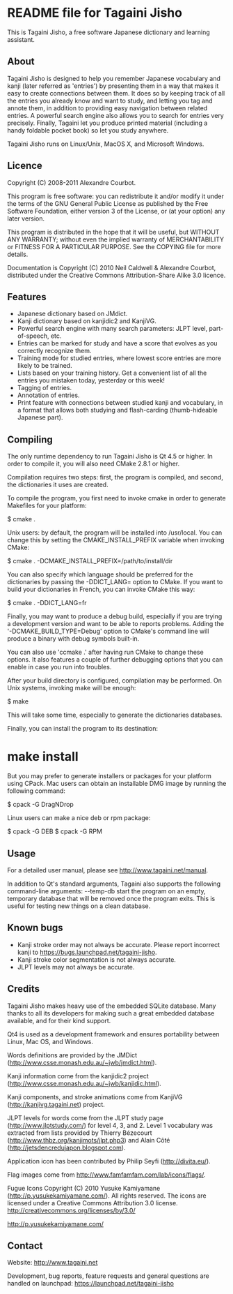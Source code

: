 README file for Tagaini Jisho
=============================

This is Tagaini Jisho, a free software Japanese dictionary and learning 
assistant.

About
-----
Tagaini Jisho is designed to help you remember Japanese vocabulary and kanji
(later referred as 'entries') by presenting them in a way that makes it easy to
create connections between them. It does so by keeping track of all the entries you
already know and want to study, and letting you tag and annote them, in addition to
providing easy navigation between related entries. A powerful search engine also allows
you to search for entries very precisely. Finally, Tagaini let you produce printed 
material (including a handy foldable pocket book) so let you study anywhere.

Tagaini Jisho runs on Linux/Unix, MacOS X, and Microsoft Windows.

Licence
-------
Copyright (C) 2008-2011 Alexandre Courbot.

This program is free software: you can redistribute it and/or modify it under
the terms of the GNU General Public License as published by the Free Software
Foundation, either version 3 of the License, or (at your option) any later
version. 

This program is distributed in the hope that it will be useful, but WITHOUT ANY
WARRANTY; without even the implied warranty of MERCHANTABILITY or FITNESS FOR A
PARTICULAR PURPOSE.  See the COPYING file for more details. 

Documentation is Copyright (C) 2010 Neil Caldwell & Alexandre Courbot,
distributed under the Creative Commons Attribution-Share Alike 3.0 licence.

Features
--------
- Japanese dictionary based on JMdict.
- Kanji dictionary based on kanjidic2 and KanjiVG.
- Powerful search engine with many search parameters: JLPT level, part-of-speech, etc.
- Entries can be marked for study and have a score that evolves as you correctly
  recognize them.
- Training mode for studied entries, where lowest score entries are more likely to be
  trained.
- Lists based on your training history. Get a convenient list of all the entries you
  mistaken today, yesterday or this week! 
- Tagging of entries.
- Annotation of entries.
- Print feature with connections between studied kanji and vocabulary, in a format
  that allows both studying and flash-carding (thumb-hideable Japanese part).

Compiling
---------
The only runtime dependency to run Tagaini Jisho is Qt 4.5 or higher. In order
to compile it, you will also need CMake 2.8.1 or higher.

Compilation requires two steps: first, the program is compiled, and second,
the dictionaries it uses are created.

To compile the program, you first need to invoke cmake in order to generate
Makefiles for your platform:

$ cmake .

Unix users: by default, the program will be installed into /usr/local. You can
change this by setting the CMAKE_INSTALL_PREFIX variable when invoking CMake:

$ cmake . -DCMAKE_INSTALL_PREFIX=/path/to/install/dir

You can also specify which language should be preferred for the dictionaries
by passing the -DDICT_LANG=<lang> option to CMake. If you want to build your
dictionaries in French, you can invoke CMake this way:

$ cmake . -DDICT_LANG=fr

Finally, you may want to produce a debug build, especially if you are trying
a development version and want to be able to reports problems. Adding the
'-DCMAKE_BUILD_TYPE=Debug' option to CMake's command line will produce a binary
with debug symbols built-in.

You can also use 'ccmake .' after having run CMake to change these options.
It also features a couple of further debugging options that you can enable
in case you run into troubles.

After your build directory is configured, compilation may be performed. On
Unix systems, invoking make will be enough:

$ make

This will take some time, especially to generate the dictionaries databases.

Finally, you can install the program to its destination:

# make install

But you may prefer to generate installers or packages for your platform
using CPack. Mac users can obtain an installable DMG image by running the
following command:

$ cpack -G DragNDrop

Linux users can make a nice deb or rpm package:

$ cpack -G DEB
$ cpack -G RPM

Usage
-----
For a detailed user manual, please see http://www.tagaini.net/manual.

In addition to Qt's standard arguments, Tagaini also supports the following
command-line arguments:
--temp-db	start the program on an empty, temporary database that will
		be removed once the program exits. This is useful for testing
		new things on a clean database.

Known bugs
----------
- Kanji stroke order may not always be accurate. Please report incorrect kanji
  to https://bugs.launchpad.net/tagaini-jisho.
- Kanji stroke color segmentation is not always accurate.
- JLPT levels may not always be accurate.

Credits
-------
Tagaini Jisho makes heavy use of the embedded SQLite database. Many thanks to
all its developers for making such a great embedded database available, and for
their kind support.

Qt4 is used as a development framework and ensures portability between Linux,
Mac OS, and Windows.

Words definitions are provided by the JMDict
(http://www.csse.monash.edu.au/~jwb/jmdict.html). 

Kanji information come from the kanjidic2 project
(http://www.csse.monash.edu.au/~jwb/kanjidic.html).

Kanji components, and stroke animations come from KanjiVG
(http://kanjivg.tagaini.net) project.

JLPT levels for words come from the JLPT study page
(http://www.jlptstudy.com/) for level 4, 3, and 2. Level 1 vocabulary was
extracted from lists provided by Thierry Bézecourt
(http://www.thbz.org/kanjimots/jlpt.php3) and Alain Côté
(http://jetsdencredujapon.blogspot.com).

Application icon has been contributed by Philip Seyfi (http://divita.eu/).

Flag images come from http://www.famfamfam.com/lab/icons/flags/.

Fugue Icons 
Copyright (C) 2010 Yusuke Kamiyamane (http://p.yusukekamiyamane.com/).
All rights reserved.
The icons are licensed under a Creative Commons Attribution
3.0 license. <http://creativecommons.org/licenses/by/3.0/>

<http://p.yusukekamiyamane.com/>

Contact
-------
Website: http://www.tagaini.net

Development, bug reports, feature requests and general questions are handled on
launchpad: https://launchpad.net/tagaini-jisho
